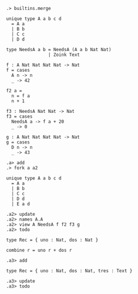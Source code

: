 
```ucm:hide
.> builtins.merge
```

```unison:hide
unique type A a b c d
  = A a
  | B b
  | C c
  | D d

type NeedsA a b = NeedsA (A a b Nat Nat)
                | Zoink Text

f : A Nat Nat Nat Nat -> Nat
f = cases
  A n -> n
  _ -> 42

f2 a =
  n = f a
  n + 1

f3 : NeedsA Nat Nat -> Nat
f3 = cases
  NeedsA a -> f a + 20
  _ -> 0

g : A Nat Nat Nat Nat -> Nat
g = cases
  D n -> n
  _ -> 43
```

```ucm
.a> add
.> fork a a2
```

```unison
unique type A a b c d
  = A a
  | B b
  | C c
  | D d
  | E a d
```

```ucm
.a2> update
.a2> names A.A
.a2> view A NeedsA f f2 f3 g
.a2> todo
```

```unison
type Rec = { uno : Nat, dos : Nat }

combine r = uno r + dos r
```

```ucm
.a3> add
```

```unison
type Rec = { uno : Nat, dos : Nat, tres : Text }
```

```ucm
.a3> update
.a3> todo
```
